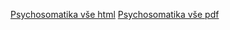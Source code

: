 ﻿<meta charset="UTF-8">

<a href="https://rawgit.com/bedjan/psychosomatika/master/psychosomatika.html" target="_blank"> Psychosomatika vše html</a>
<a href="https://rawgit.com/bedjan/psychosomatika/master/vse.pdf" target="_blank"> Psychosomatika vše pdf</a>
